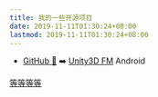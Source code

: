 ```yaml
---
title: 我的一些开源项目
date: 2019-11-11T01:30:24+08:00
lastmod: 2019-11-11T01:30:24+08:00
---
```


- [GitHub :hibiscus:](https://github.com/liuhuixin) :arrow_right: [Unity3D FM](https://github.com/liuhuixin) Android

[等等等等](https://github.com/liuhuixin)
